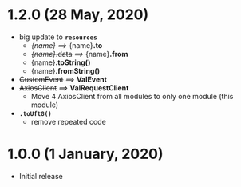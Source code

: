 # 1.2.0 (28 May, 2020)

- big update to **`resources`**
    - ~~*{name}*~~ *==>* {name}**.to**
    - ~~*{name}*.data~~ *==>* {name}**.from**
    - {name}**.toString()**
    - {name}**.fromString()**
- ~~CustomEvent~~ *==>* **ValEvent**
- ~~AxiosClient~~ *==>* **ValRequestClient**
    - Move 4 AxiosClient from all modules to only one module (this module)
- **`.toUft8()`**
    - remove repeated code

# 1.0.0 (1 January, 2020)

- Initial release